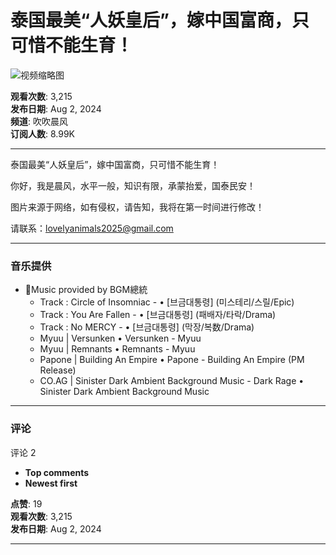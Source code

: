 # 泰国最美“人妖皇后”，嫁中国富商，只可惜不能生育！

![视频缩略图](https://i.ytimg.com/vi/C539pn-HAqo/hqdefault.jpg?sqp=-oaymwEmCKgBEF5IWvKriqkDGQgBFQAAiEIYAdgBAeIBCggYEAIYBjgBQAE=&rs=AOn4CLCVPcVHCM2M92GpnGRocyT0W7X7NA)

**观看次数**: 3,215  
**发布日期**: Aug 2, 2024  
**频道**: 吹吹晨风  
**订阅人数**: 8.99K

---

泰国最美“人妖皇后”，嫁中国富商，只可惜不能生育！

你好，我是晨风，水平一般，知识有限，承蒙抬爱，国泰民安！  

图片来源于网络，如有侵权，请告知，我将在第一时间进行修改！

请联系：lovelyanimals2025@gmail.com  

---

### 音乐提供
- 🎵Music provided by BGM總統  
  - Track : Circle of Insomniac - • [브금대통령] (미스테리/스릴/Epic)
  - Track : You Are Fallen - • [브금대통령] (패배자/타락/Drama)
  - Track : No MERCY - • [브금대통령] (막장/복数/Drama)
  - Myuu | Versunken • Versunken - Myuu
  - Myuu | Remnants • Remnants - Myuu 
  - Papone | Building An Empire • Papone - Building An Empire (PM Release)
  - CO.AG | Sinister Dark Ambient Background Music - Dark Rage • Sinister Dark Ambient Background Music 

---

### 评论

评论 2  
- **Top comments**  
- **Newest first**  

**点赞**: 19  
**观看次数**: 3,215  
**发布日期**: Aug 2, 2024  

---